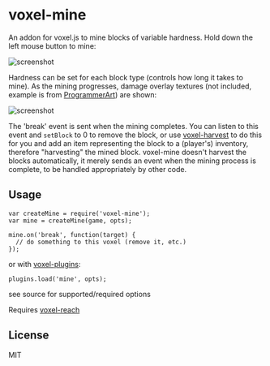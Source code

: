 # voxel-mine

An addon for voxel.js to mine blocks of variable hardness. Hold down the left mouse button to mine:

![screenshot](http://imgur.com/s5wbWic.png "Screenshot mining")

Hardness can be set for each block type (controls how long it takes to mine).
As the mining progresses, damage overlay textures (not included, example is from [ProgrammerArt](https://github.com/deathcap/ProgrammerArt)) are shown:

![screenshot](http://imgur.com/ywjWFxF.png "Screenshot progress more")

The 'break' event is sent when the mining completes. You can listen to this event
and `setBlock` to 0 to remove the block, or use 
[voxel-harvest](https://github.com/deathcap/voxel-harvest) to do this for you and
add an item representing the block to a (player's) inventory, therefore "harvesting" 
the mined block. voxel-mine doesn't harvest the blocks automatically, it merely sends
an event when the mining process is complete, to be handled appropriately by other code.

## Usage

    var createMine = require('voxel-mine');
    var mine = createMine(game, opts);
    
    mine.on('break', function(target) {
      // do something to this voxel (remove it, etc.)
    });

or with [voxel-plugins](https://github.com/deathcap/voxel-plugins):

    plugins.load('mine', opts);

see source for supported/required options

Requires [voxel-reach](https://github.com/deathcap/voxel-reach)


## License

MIT

